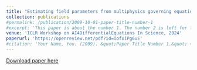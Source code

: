 ```yaml
---
title: "Estimating field parameters from multiphysics governing equations with scarce data"
collection: publications
#permalink: /publication/2009-10-01-paper-title-number-1
#excerpt: 'This paper is about the number 1. The number 2 is left for future work.'
venue: 'ICLR Workshop on AI4DifferentialEquations In Science, 2024'
paperurl: 'https://openreview.net/pdf?id=IofxiPg6uE'
#citation: 'Your Name, You. (2009). &quot;Paper Title Number 1.&quot; <i>Journal 1</i>. 1(1).'
---
```



[Download paper here](https://openreview.net/pdf?id=IofxiPg6uE)
